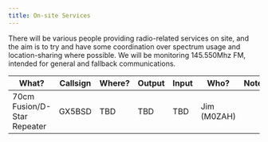 ```yaml
---
title: On-site Services
---
```


There will be various people providing radio-related services on site, and the aim is to try and have some coordination over spectrum usage and location-sharing where possible. We will be monitoring 145.550Mhz FM, intended for general and fallback communications.

|What?                    |Callsign | Where?                                |Output   |Input    | Who?         |Notes      |
|-------------------------|---------|---------------------------------------|---------|---------|--------------|-----------|
|70cm Fusion/D-Star Repeater  |GX5BSD   |TBD|TBD |TBD |Jim (M0ZAH)   ||
